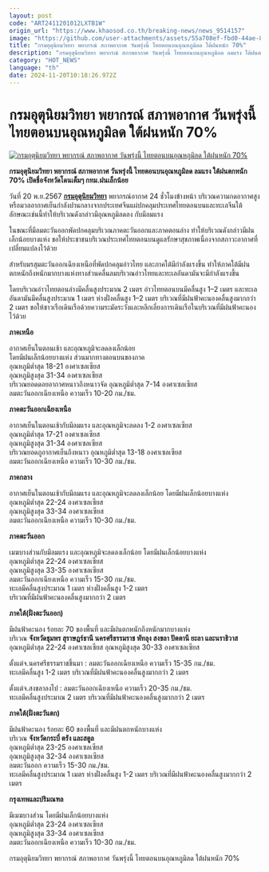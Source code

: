 ```yaml
---
layout: post
code: "ART2411201012LXTB1W"
origin_url: "https://www.khaosod.co.th/breaking-news/news_9514157"
image: "https://github.com/user-attachments/assets/55a708ef-fbd0-44ae-8315-82b2be8fb509"
title: "กรมอุตุนิยมวิทยา พยากรณ์ สภาพอากาศ วันพรุ่งนี้ ไทยตอนบนอุณหภูมิลด ใต้ฝนหนัก 70%"
description: "กรมอุตุนิยมวิทยา พยากรณ์ สภาพอากาศ วันพรุ่งนี้ ไทยตอนบนอุณหภูมิลด ลมแรง ใต้ฝนตกหนัก 70% เปิดชื่อจังหวัดโดนเต็มๆ กทม.ฝนเล็กน้อย "
category: "HOT_NEWS"
language: "th"
date: 2024-11-20T10:18:26.972Z
---
```


# กรมอุตุนิยมวิทยา พยากรณ์ สภาพอากาศ วันพรุ่งนี้ ไทยตอนบนอุณหภูมิลด ใต้ฝนหนัก 70%

[![กรมอุตุนิยมวิทยา พยากรณ์ สภาพอากาศ วันพรุ่งนี้ ไทยตอนบนอุณหภูมิลด ใต้ฝนหนัก 70%](https://www.khaosod.co.th/wpapp/uploads/2024/11/weather-8.jpg "กรมอุตุนิยมวิทยา พยากรณ์ สภาพอากาศ วันพรุ่งนี้ ไทยตอนบนอุณหภูมิลด ใต้ฝนหนัก 70%")](https://www.khaosod.co.th/wpapp/uploads/2024/11/weather-8.jpg)

**กรมอุตุนิยมวิทยา พยากรณ์ สภาพอากาศ วันพรุ่งนี้ ไทยตอนบนอุณหภูมิลด ลมแรง ใต้ฝนตกหนัก 70% เปิดชื่อจังหวัดโดนเต็มๆ กทม.ฝนเล็กน้อย**

วันที่ 20 พ.ย.2567 **[กรมอุตุนิยมวิทยา](https://www.tmd.go.th/forecast/daily)** พยากรณ์อากาศ 24 ชั่วโมงข้างหน้า บริเวณความกดอากาศสูงหรือมวลอากาศเย็นกำลังปานกลางจากประเทศจีนแผ่ปกคลุมประเทศไทยตอนบนและทะเลจีนใต้ ลักษณะเช่นนี้ทำให้บริเวณดังกล่าวมีอุณหภูมิลดลง กับมีลมแรง

ในขณะที่มีลมตะวันออกพัดปกคลุมบริเวณภาคตะวันออกและภาคตอนล่าง ทำให้บริเวณดังกล่าวมีฝนเล็กน้อยบางแห่ง ขอให้ประชาชนบริเวณประเทศไทยตอนบนดูแลรักษาสุขภาพเนื่องจากสภาวะอากาศที่เปลี่ยนแปลงไว้ด้วย

สำหรับมรสุมตะวันออกเฉียงเหนือที่พัดปกคลุมอ่าวไทย และภาคใต้มีกำลังแรงขึ้น ทำให้ภาคใต้มีฝนตกหนักถึงหนักมากบางแห่งทางส่วนคลื่นลมบริเวณอ่าวไทยและทะเลอันดามันจะมีกำลังแรงขึ้น

โดยบริเวณอ่าวไทยตอนล่างมีคลื่นสูงประมาณ 2 เมตร อ่าวไทยตอนบนมีคลื่นสูง 1–2 เมตร และทะเลอันดามันมีคลื่นสูงประมาณ 1 เมตร ห่างฝั่งคลื่นสูง 1–2 เมตร บริเวณที่มีฝนฟ้าคะนองคลื่นสูงมากกว่า 2 เมตร ขอให้ชาวเรือเดินเรือด้วยความระมัดระวังและหลีกเลี่ยงการเดินเรือในบริเวณที่มีฝนฟ้าคะนองไว้ด้วย

**ภาคเหนือ**

อากาศเย็นในตอนเช้า และอุณหภูมิจะลดลงเล็กน้อย  
โดยมีฝนเล็กน้อยบางแห่ง ส่วนมากทางตอนบนของภาค  
อุณหภูมิต่ำสุด 18-21 องศาเซลเซียส  
อุณหภูมิสูงสุด 31-34 องศาเซลเซียส  
บริเวณยอดดอยอากาศหนาวถึงหนาวจัด อุณหภูมิต่ำสุด 7-14 องศาเซลเซียส  
ลมตะวันออกเฉียงเหนือ ความเร็ว 10-20 กม./ชม.

**ภาคตะวันออกเฉียงเหนือ**

อากาศเย็นในตอนเช้ากับมีลมแรง และอุณหภูมิจะลดลง 1-2 องศาเซลเซียส  
อุณหภูมิต่ำสุด 17-21 องศาเซลเซียส  
อุณหภูมิสูงสุด 31-34 องศาเซลเซียส  
บริเวณยอดภูอากาศเย็นถึงหนาว อุณหภูมิต่ำสุด 13-18 องศาเซลเซียส  
ลมตะวันออกเฉียงเหนือ ความเร็ว 10-30 กม./ชม.

**ภาคกลาง**

อากาศเย็นในตอนเช้ากับมีลมแรง และอุณหภูมิจะลดลงเล็กน้อย โดยมีฝนเล็กน้อยบางแห่ง  
อุณหภูมิต่ำสุด 22-24 องศาเซลเซียส  
อุณหภูมิสูงสุด 33-34 องศาเซลเซียส  
ลมตะวันออกเฉียงเหนือ ความเร็ว 10-30 กม./ชม.

**ภาคตะวันออก**

เมฆบางส่วนกับมีลมแรง และอุณหภูมิจะลดลงเล็กน้อย โดยมีฝนเล็กน้อยบางแห่ง  
อุณหภูมิต่ำสุด 22-24 องศาเซลเซียส  
อุณหภูมิสูงสุด 33-35 องศาเซลเซียส  
ลมตะวันออกเฉียงเหนือ ความเร็ว 15-30 กม./ชม.  
ทะเลมีคลื่นสูงประมาณ 1 เมตร ห่างฝั่งคลื่นสูง 1-2 เมตร  
บริเวณที่มีฝนฟ้าคะนองคลื่นสูงมากกว่า 2 เมตร

**ภาคใต้(ฝั่งตะวันออก)**

มีฝนฟ้าคะนอง ร้อยละ 70 ของพื้นที่ และมีฝนตกหนักถึงหนักมากบางแห่ง  
บริเวณ **จังหวัดชุมพร สุราษฎร์ธานี นครศรีธรรมราช พัทลุง สงขลา ปัตตานี ยะลา และนราธิวาส**  
อุณหภูมิต่ำสุด 22-24 องศาเซลเซียส อุณหภูมิสูงสุด 30-33 องศาเซลเซียส

ตั้งแต่จ.นครศรีธรรมราชขึ้นมา : ลมตะวันออกเฉียงเหนือ ความเร็ว 15-35 กม./ชม.  
ทะเลมีคลื่นสูง 1-2 เมตร บริเวณที่มีฝนฟ้าคะนองคลื่นสูงมากกว่า 2 เมตร

ตั้งแต่จ.สงขลาลงไป : ลมตะวันออกเฉียงเหนือ ความเร็ว 20-35 กม./ชม.  
ทะเลมีคลื่นสูงประมาณ 2 เมตร บริเวณที่มีฝนฟ้าคะนองคลื่นสูงมากกว่า 2 เมตร

**ภาคใต้(ฝั่งตะวันตก)**

มีฝนฟ้าคะนอง ร้อยละ 60 ของพื้นที่ และมีฝนตกหนักบางแห่ง  
บริเวณ **จังหวัดกระบี่ ตรัง และสตูล**  
อุณหภูมิต่ำสุด 23-25 องศาเซลเซียส  
อุณหภูมิสูงสุด 32-34 องศาเซลเซียส  
ลมตะวันออก ความเร็ว 15-30 กม./ชม.  
ทะเลมีคลื่นสูงประมาณ 1 เมตร ห่างฝั่งคลื่นสูง 1-2 เมตร บริเวณที่มีฝนฟ้าคะนองคลื่นสูงมากกว่า 2 เมตร

**กรุงเทพและปริมณฑล**

มีเมฆบางส่วน โดยมีฝนเล็กน้อยบางแห่ง  
อุณหภูมิต่ำสุด 23-24 องศาเซลเซียส  
อุณหภูมิสูงสุด 33-34 องศาเซลเซียส  
ลมตะวันออกเฉียงเหนือ ความเร็ว 10-30 กม./ชม.

กรมอุตุนิยมวิทยา พยากรณ์ สภาพอากาศ วันพรุ่งนี้ ไทยตอนบนอุณหภูมิลด ใต้ฝนหนัก 70%